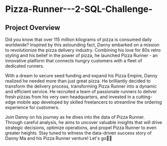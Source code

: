 # Pizza-Runner---2-SQL-Challenge-
## Project Overview
Did you know that over 115 million kilograms of pizza is consumed daily worldwide? Inspired by this astounding fact, Danny embarked on a mission to revolutionize the pizza delivery industry. Combining his love for 80s retro styling and his belief in the power of pizza, he launched Pizza Runner - an innovative platform that connects hungry customers with a fleet of dedicated runners.

With a dream to secure seed funding and expand his Pizza Empire, Danny realized he needed more than just great pizza. He brilliantly decided to transform the delivery process, transforming Pizza Runner into a dynamic and efficient service. He recruited a team of passionate runners to deliver fresh pizzas from his very own headquarters, and invested in a cutting-edge mobile app developed by skilled freelancers to streamline the ordering experience for customers.

Join Danny on his journey as he dives into the data of Pizza Runner. Through careful analysis, he aims to uncover valuable insights that will drive strategic decisions, optimize operations, and propel Pizza Runner to even greater heights. Stay tuned to witness the data-driven success story of Danny Ma and his Pizza Runner venture! Let's go💪🏃
